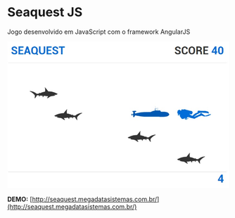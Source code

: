 # Seaquest JS

Jogo desenvolvido em JavaScript com o framework AngularJS

![alt text](seaquest.jpg)

**DEMO:** [http://seaquest.megadatasistemas.com.br/](http://seaquest.megadatasistemas.com.br/)